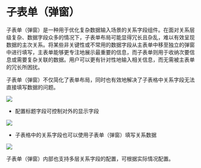 # 子表单（弹窗）

子表单（弹窗）是一种用于优化复杂数据输入场景的关系字段组件。在面对关系层级复杂、数据字段众多的情况下，子表单布局可能显得冗长且杂乱，难以有效呈现数据的主次关系。将某些非关键性或不常用的数据字段从主表单中移至独立的弹窗中进行填写，主表单能够更专注地展示最重要的信息，而子表单则用于收纳次要信息或需要复杂关联的数据。用户可以更有针对性地输入相关信息，而无需被主表单的冗长所困扰。

子表单（弹窗）不仅简化了表单布局，同时也有效地解决了子表格中关系字段无法直接填写数据的问题。

![](https://static-docs.nocobase.com/a386b9333964279e1234e05e53df57ed.gif)

- 配置标题字段可控制对外的显示字段

![](https://static-docs.nocobase.com/e899ff37d80f70c254052441bf7446df.png)

- 子表格中的关系字段也可以使用子表单（弹窗）填写关系数据

![](https://static-docs.nocobase.com/531504bdf10c107cdbc9def08cdccf0c.gif)

子表单（弹窗）内部也支持多层关系字段的配置，可根据实际情况配置。